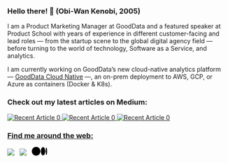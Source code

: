 ### Hello there! 👋 (Obi-Wan Kenobi, 2005)

I am a Product Marketing Manager at GoodData and a featured speaker at Product School with years of experience in different customer-facing and lead roles — from the startup scene to the global digital agency field — before turning to the world of technology, Software as a Service, and analytics.

I am currently working on GoodData’s new cloud-native analytics platform — [GoodData Cloud Native](https://hub.docker.com/r/gooddata/gooddata-cn-ce) —, an on-prem deployment to AWS, GCP, or Azure as containers (Docker & K8s).


### Check out my latest articles on Medium:
<a target="_blank" href="https://github-readme-medium-recent-article.vercel.app/medium/@lahannin/0"><img src="https://github-readme-medium-recent-article.vercel.app/medium/@lahannin/0" alt="Recent Article 0"> 
  <a target="_blank" href="https://github-readme-medium-recent-article.vercel.app/medium/@lahannin/1"><img src="https://github-readme-medium-recent-article.vercel.app/medium/@lahannin/1" alt="Recent Article 0"> 
    <a target="_blank" href="https://github-readme-medium-recent-article.vercel.app/medium/@lahannin/2"><img src="https://github-readme-medium-recent-article.vercel.app/medium/@lahannin/2" alt="Recent Article 0"> 


### Find me around the web:

[<img src="https://simg.nicepng.com/png/small/281-2819222_twitter-app-logo-png-twitter-icon-png-transparent.png" height="20" />](https://twitter.com/Lahannin)
&nbsp; [<img src="https://i.stack.imgur.com/gVE0j.png" height="20" />](https://www.linkedin.com/in/laurihanninen/)
&nbsp; [<img src="https://github.com/Medium/medium-logos/blob/master/03_Symbol/01_Black/SVG/Medium_Symbol_NoPadding.svg" height="20" />](https://medium.com/@lahannin)
